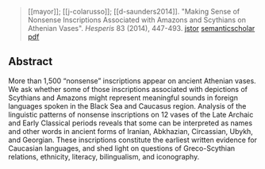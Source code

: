 > [[mayor]]; [[j-colarusso]]; [[d-saunders2014]]. "Making Sense of Nonsense Inscriptions Associated with Amazons and Scythians on Athenian Vases". *Hesperis* 83 (2014), 447-493. [jstor](https://www.jstor.org/stable/10.2972/hesperia.83.3.0447) [semanticscholar](https://www.semanticscholar.org/paper/Making-Sense-of-Nonsense-Inscriptions-Associated-on-Mayor-Colarusso/261a23d8e8d699dba2fe773b3f6942ac2c6122c3) [pdf](a/a-mayor-j-colarusso-d-saunders2014.pdf)

## Abstract
More than 1,500 “nonsense” inscriptions appear on ancient Athenian vases. We ask whether some of those inscriptions associated with depictions of Scythians and Amazons might represent meaningful sounds in foreign languages spoken in the Black Sea and Caucasus region. Analysis of the linguistic patterns of nonsense inscriptions on 12 vases of the Late Archaic and Early Classical periods reveals that some can be interpreted as names and other words in ancient forms of Iranian, Abkhazian, Circassian, Ubykh, and Georgian. These inscriptions constitute the earliest written evidence for Caucasian languages, and shed light on questions of Greco-Scythian relations, ethnicity, literacy, bilingualism, and iconography.